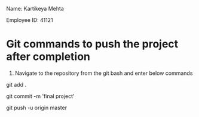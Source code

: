 Name:  Kartikeya Mehta

Employee ID:  41121



Git commands to push the project after completion
=======================================
1. Navigate to the repository from the git bash and enter below commands

git add .

git commit -m 'final project'

git push -u origin master
